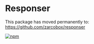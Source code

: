 # Responser

This package has moved permanently to: https://github.com/zarcobox/responser

[![npm](https://nodei.co/npm/@zarcobox/responser.png)](https://www.npmjs.com/package/@zarcobox/responser)

